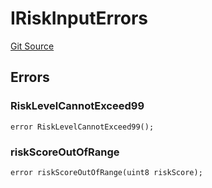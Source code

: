 # IRiskInputErrors
[Git Source](https://github.com/thrackle-io/tron/blob/bb9fb29098b7e62d948f810420d516cd6ca78012/src/common/IErrors.sol)


## Errors
### RiskLevelCannotExceed99

```solidity
error RiskLevelCannotExceed99();
```

### riskScoreOutOfRange

```solidity
error riskScoreOutOfRange(uint8 riskScore);
```

